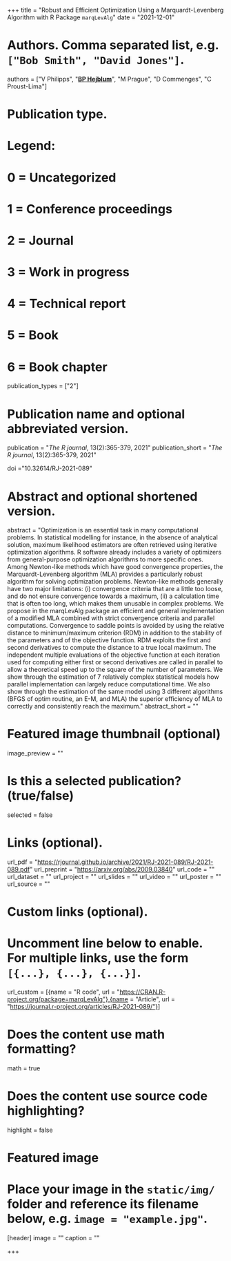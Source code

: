 +++
title = "Robust and Efficient Optimization Using a Marquardt-Levenberg Algorithm with R Package `marqLevAlg`"
date = "2021-12-01"

# Authors. Comma separated list, e.g. `["Bob Smith", "David Jones"]`.
authors = ["V Philipps", "<u>**BP Hejblum**</u>", "M Prague", "D Commenges", "C Proust-Lima"]
# Publication type.
# Legend:
# 0 = Uncategorized
# 1 = Conference proceedings
# 2 = Journal
# 3 = Work in progress
# 4 = Technical report
# 5 = Book
# 6 = Book chapter
publication_types = ["2"]

# Publication name and optional abbreviated version.
publication = "*The R journal*, 13(2):365-379, 2021"
publication_short = "*The R journal*, 13(2):365-379, 2021"

doi ="10.32614/RJ-2021-089"

# Abstract and optional shortened version.
abstract = "Optimization is an essential task in many computational problems. In statistical modelling for instance, in the absence of analytical solution, maximum likelihood estimators are often retrieved using iterative optimization algorithms. R software already includes a variety of optimizers from general-purpose optimization algorithms to more specific ones. Among Newton-like methods which have good convergence properties, the Marquardt-Levenberg algorithm (MLA) provides a particularly robust algorithm for solving optimization problems. Newton-like methods generally have two major limitations: (i) convergence criteria that are a little too loose, and do not ensure convergence towards a maximum, (ii) a calculation time that is often too long, which makes them unusable in complex problems. We propose in the marqLevAlg package an efficient and general implementation of a modified MLA combined with strict convergence criteria and parallel computations. Convergence to saddle points is avoided by using the relative distance to minimum/maximum criterion (RDM) in addition to the stability of the parameters and of the objective function. RDM exploits the first and second derivatives to compute the distance to a true local maximum. The independent multiple evaluations of the objective function at each iteration used for computing either first or second derivatives are called in parallel to allow a theoretical speed up to the square of the number of parameters. We show through the estimation of 7 relatively complex statistical models how parallel implementation can largely reduce computational time. We also show through the estimation of the same model using 3 different algorithms (BFGS of optim routine, an E-M, and MLA) the superior efficiency of MLA to correctly and consistently reach the maximum."
abstract_short = ""

# Featured image thumbnail (optional)
image_preview = ""

# Is this a selected publication? (true/false)
selected = false

# Links (optional).
url_pdf = "https://rjournal.github.io/archive/2021/RJ-2021-089/RJ-2021-089.pdf"
url_preprint = "https://arxiv.org/abs/2009.03840"
url_code = ""
url_dataset = ""
url_project = ""
url_slides = ""
url_video = ""
url_poster = ""
url_source = ""

# Custom links (optional).
# Uncomment line below to enable. For multiple links, use the form `[{...}, {...}, {...}]`.
url_custom = [{name = "R code", url = "https://CRAN.R-project.org/package=marqLevAlg"},{name = "Article", url = "https://journal.r-project.org/articles/RJ-2021-089/"}]


# Does the content use math formatting?
math = true

# Does the content use source code highlighting?
highlight = false

# Featured image
# Place your image in the `static/img/` folder and reference its filename below, e.g. `image = "example.jpg"`.
[header]
image = ""
caption = ""

+++
